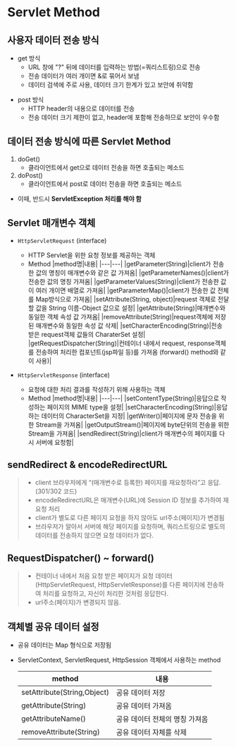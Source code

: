 # Servlet Method
## 사용자 데이터 전송 방식
- get 방식
    * URL 창에 "?" 뒤에 데이터를 입력하는 방법(=쿼리스트링)으로 전송
    * 전송 데이터가 여러 개이면 &로 묶어서 보냄
    * 데이터 검색에 주로 사용, 데이터 크기 한계가 있고 보안에 취약함

* post 방식
    * HTTP header의 내용으로 데이터를 전송
    * 전송 데이터 크기 제한이 없고, header에 포함해 전송하므로 보안이 우수함

## 데이터 전송 방식에 따른 Servlet Method
1. doGet()
    * 클라이언트에서 get으로 데이터 전송을 하면 호출되는 메소드
2. doPost()
    * 클라이언트에서 post로 데이터 전송을 하면 호출되는 메소드
- 이때, 반드시 **ServletException 처리를 해야 함**

## Servlet 매개변수 객체
- `HttpServletRequest` (interface)
    * HTTP Servlet을 위한 요청 정보를 제공하는 객체
    * Method
        |method명|내용|
        |---|---|
        |getParameter(String)|client가 전송한 값의 명칭이 매개변수와 같은 값 가져옴|
        |getParameterNames()|client가 전송한 값의 명칭 가져옴|
        |getParameterValues(String)|client가 전송한 값이 여러 개이면 배열로 가져옴|
        |getParameterMap()|client가 전송한 값 전체를 Map방식으로 가져옴|
        |setAttribute(String, object)|request 객체로 전달할 값을 String 이름-Object 값으로 설정|
        |getAttribute(String)|매개변수와 동일한 객체 속성 값 가져옴|
        |removeAttribute(String)|request객체에 저장된 매개변수와 동일한 속성 값 삭제|
        |setCharacterEncoding(String)|전송 받은 request객체 값들의 CharaterSet 설정|
        |getRequestDispatcher(String)|컨테이너 내에서 request, response객체를 전송하여 처리한 컴포넌트(jsp파일 등)를 가져옴 (forward() method와 같이 사용)|

- `HttpServletResponse` (interface)
    * 요청에 대한 처리 결과를 작성하기 위해 사용하는 객체
    * Method
        |method명|내용|
        |---|---|
        |setContentType(String)|응답으로 작성하는 페이지의 MIME type을 설정|
        |setCharacterEncoding(String)|응답하는 데이터의 CharacterSet을 지정|
        |getWriter()|페이지에 문자 전송을 위한 Stream을 가져옴|
        |getOutputStream()|페이지에 byte단위의 전송을 위한 Stream을 가져옴|
        |sendRedirect(String)|client가 매개변수의 페이지를 다시 서버에 요청함|

## sendRedirect & encodeRedirectURL
>- client 브라우저에게 “(매개변수로 등록한) 페이지를 재요청하라”고 응답. (301/302 코드)
>- encodeRedirectURL은 매개변수(URL)에 Session ID 정보를 추가하여 재요청 처리
>- client가 별도로 다른 페이지 요청을 하지 않아도 url주소(페이지)가 변경됨
>- 브라우저가 알아서 서버에 해당 페이지를 요청하며, 쿼리스트링으로 별도의 데이터를 전송하지 않으면 요청 데이터가 없다.

## RequestDispatcher() ~ forward()
>- 컨테이너 내에서 처음 요청 받은 페이지가 요청 데이터 (HttpServletRequest, HttpServletResponse)를 다른 페이지에 전송하여 처리를 요청하고, 자신이 처리한 것처럼 응답한다.
>- url주소(페이지)가 변경되지 않음.

## 객체별 공유 데이터 설정
- 공유 데이터는 Map 형식으로 저장됨
- ServletContext, ServletRequest, HttpSession 객체에서 사용하는 method

    |method|내용|
    |---|---|
    |setAttribute(String,Object)|공유 데이터 저장|
    |getAttribute(String)|공유 데이터 가져옴|
    |getAttributeName()|공유 데이터 전체의 명칭 가져옴|
    |removeAttribute(String)|공유 데이터 자체를 삭제|
